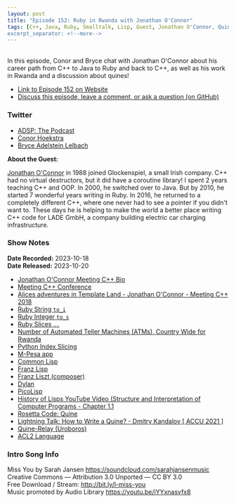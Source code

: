 ```yaml
---
layout: post
title: "Episode 152: Ruby in Rwanda with Jonathan O'Connor"
tags: [C++, Java, Ruby, Smalltalk, Lisp, Guest, Jonathan O'Connor, Quine, APL, ACL2]
excerpt_separator: <!--more-->
---
```


<div id="buzzsprout-player-13814582"></div><script src="https://www.buzzsprout.com/1501960/13814582-episode-152-ruby-in-rwanda-with-jonathon-o-connor.js?container_id=buzzsprout-player-13814582&player=small" type="text/javascript" charset="utf-8"></script>

<br>In this episode, Conor and Bryce chat with Jonathan O'Connor about his career path from C++ to Java to Ruby and back to C++, as well as his work in Rwanda and a discussion about quines!

<!--more-->

* [Link to Episode 152 on Website](https://adspthepodcast.com/2023/10/20/Episode-152.html)
* [Discuss this episode, leave a comment, or ask a question (on GitHub)](https://github.com/codereport/adsp2/discussions/44)

### Twitter
 
* [ADSP: The Podcast](https://twitter.com/adspthepodcast)
* [Conor Hoekstra](https://twitter.com/code_report)
* [Bryce Adelstein Lelbach](https://twitter.com/blelbach)

**About the Guest:**

[Jonathan O'Connor](https://twitter.com/ninkibah) in 1988 joined Glockenspiel, a small Irish company. C++ had no virtual destructors, but it did have a coroutine library! I spent 2 years teaching C++ and OOP. In 2000, he switched over to Java. But by 2010, he started 7 wonderful years writing in Ruby. In 2016, he returned to a completely different C++, where one never had to see a pointer if you didn't want to. These days he is helping to make the world a better place writing C++ code for LADE GmbH, a company building electric car charging infrastructure.

### Show Notes
 
**Date Recorded:** 2023-10-18 <br>
**Date Released:** 2023-10-20

* [Jonathan O'Connor Meeting C++ Bio](https://meetingcpp.com/2018/Speaker/items/Jonathan_O_Connor.html)
* [Meeting C++ Conference](https://meetingcpp.com/)
* [Alices adventures in Template Land - Jonathan O'Connor - Meeting C++ 2018](https://www.youtube.com/watch?v=LSVdQJzblBQ)
* [Ruby String `to_i`](https://apidock.com/ruby/String/to_i)
* [Ruby Integer `to_s`](https://apidock.com/ruby/Integer/to_s)
* [Ruby Slices `..`](https://apidock.com/ruby/v1_9_3_392/Array/slice)
* [Number of Automated Teller Machines (ATMs), Country Wide for Rwanda](https://fred.stlouisfed.org/series/RWAFCACNUM)
* [Python Index Slicing](https://realpython.com/lessons/indexing-and-slicing/)
* [M-Pesa app](https://en.wikipedia.org/wiki/M-Pesa)
* [Common Lisp](https://en.wikipedia.org/wiki/Common_Lisp)
* [Franz Lisp](https://en.wikipedia.org/wiki/Franz_Lisp)
* [Franz Liszt (composer)](https://en.wikipedia.org/wiki/Franz_Liszt)
* [Dylan](https://en.wikipedia.org/wiki/Dylan_(programming_language))
* [PicoLisp](https://en.wikipedia.org/wiki/PicoLisp)
* [History of Lisps YouTube Video (Structure and Interpretation of Computer Programs - Chapter 1.1](https://www.youtube.com/watch?v=oA-FdE3KV88)
* [Rosetta Code: Quine](https://www.rosettacode.org/wiki/Quine)
* [Lightning Talk: How to Write a Quine? - Dmitry Kandalov [ ACCU 2021 ]](https://www.youtube.com/watch?v=wOZd5PnUCD8)
* [Quine-Relay (Uroboros)](https://github.com/mame/quine-relay)
* [ACL2 Language](https://www.rosettacode.org/wiki/Category:ACL2)

### Intro Song Info
 
Miss You by Sarah Jansen https://soundcloud.com/sarahjansenmusic<br>
Creative Commons — Attribution 3.0 Unported — CC BY 3.0<br>
Free Download / Stream: http://bit.ly/l-miss-you<br>
Music promoted by Audio Library https://youtu.be/iYYxnasvfx8<br>
